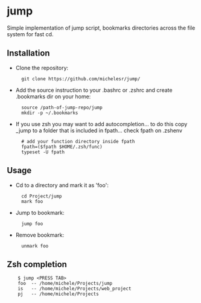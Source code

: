 jump
====

Simple implementation of jump script, bookmarks directories across the file system for fast cd.



Installation
-------

* Clone the repository: 

        git clone https://github.com/michelesr/jump/

* Add the source instruction to your .bashrc or .zshrc and create .bookmarks dir on your home:

        source /path-of-jump-repo/jump
        mkdir -p ~/.bookmarks

* If you use zsh you may want to add autocompletion... to do this copy _jump to a folder that is included in fpath... check fpath on .zshenv

        # add your function directory inside fpath
        fpath=($fpath $HOME/.zsh/func) 
        typeset -U fpath
    
    
Usage
-----

* Cd to a directory and mark it as 'foo':
        
        cd Project/jump 
        mark foo

* Jump to bookmark:
 
        jump foo

* Remove bookmark:

        unmark foo
    
Zsh completion
--------------

        $ jump <PRESS TAB>
        foo  -- /home/michele/Projects/jump
        is   -- /home/michele/Projects/web_project
        pj   -- /home/michele/Projects
